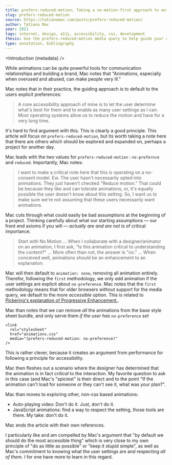 ```yaml
---
title: prefers-reduced-motion; Taking a no-motion-first approach to animations
slug: prefers-reduced-motion
source: https://tatianamac.com/posts/prefers-reduced-motion/
author: Tatiana Mac
year: 2021
tags: internet, design, a11y, accessibility, css, development
thesis: Use the prefers-reduced-motion media query to help guide your animation principles. By default, do not include animations, which should only be approached as a progressive enhancement.
type: annotation, bibliography
---
```


<script>
  import Introduction from '../components/Introduction.svelte'
</script>

<Introduction {metadata} />

While animations can be quite powerful tools for communication relationships and building a brand, Mac notes that "Animations, especially when overused and abused, can make people very ill."

Mac notes that in their practice, the guiding approach is to default to the users explicit preferences:

> A core accessibility approach of mine is to let the user determine what's best for them and to enable as many user settings as I can. Most operating systems allow us to reduce the motion and have for a very long time.

It's hard to find argument with this. This is clearly a good principle. This article will focus on `prefers-reduced-motion`, but its worth taking a note here that there are others which should be explored and expanded on, perhaps a project for another day.

Mac leads with the two values for `prefers-reduced-motion` : `no-prefernce` and `reduced`. Importantly, Mac notes:

> I want to make a critical note here that this is operating on a no-consent model. Ew. The user hasn't necessarily opted into animations. They just haven't checked "Reduce motion." That could be because they like and can tolerate animations, or, it's equally possible the user doesn't know about this setting. So, I want us to make sure we're not assuming that these users necessarily want animations.

Mac cuts through what could easily be bad assumptions at the beginning of a project. Thinking carefully about what our starting assumptions — our front end axioms if you will — _actually are and are not_ is of critical importance. 

> Start with No Motion … When I collaborate with a designer/animator on an animation, I first ask, "Is this animation critical to understanding the content?" … More often than not, the answer is "no." … When conceived well, animations should be an enhancement to an explanation.

Mac will then default to `animation: none`, removing all animation entirely. Therefor, following the `first` methodology, we only _add_ animation if the user settings are explicit about `no-preference`. Mac notes that the `first` methodology means that for older browsers without support for the media query, we default to the _more accessible_ option. This is related to [Pickering's explanation of Progressive Enhancement.](/bibliography/pickering/is-progressive-enhancement-dead-yet).

Mac than notes that we can remove _all_ the animations from the base style sheet bundle, and only serve them _if the user has `no-preference` set_

```
<link
  rel="stylesheet"
  href="animations.css"
  media="(prefers-reduced-motion: no-preference)"
/>
```

This is rather clever, because it creates an argument from performance for following a principle for accessibility. 

Mac then fleshes out a scenario where the designer has determined that the animation is in fact _critical_ to the interaction. My favorite question to ask in this case (and Mac's "spiciest" is their direct and to the point "If the animation can't load for someone or they can't see it, what was your plan?".

Mac than moves to exploring other, non-css based animations:

- Auto-playing video: Don't do it. Just, don't do it.
- JavaScript animations: find a way to respect the setting, those tools are there. My take: don't do it.

Mac ends the article with their own references. 

I particularly like and am compelled by Mac's argument that "by default we should do the most accessible thing" which is very close to my own principle of "do as little as possible" or "keep it stupid simple", as well as Mac's commitment to knowing what the user settings are and respecting _all of them_. I for one have more to learn in this regard.